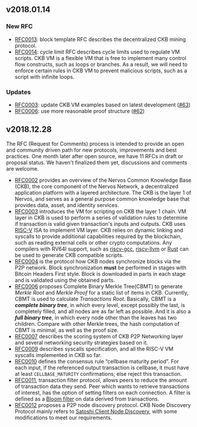 ## v2018.01.14

### New RFC

* [RFC0013]: block template RFC describes the decentralized CKB mining protocol.
* [RFC0014]: cycle limit RFC describes cycle limits used to regulate VM scripts. CKB VM is a flexible VM that is free to implement many control flow constructs, such as loops or branches. As a result, we will need to enforce certain rules in CKB VM to prevent malicious scripts, such as a script with infinite loops.

### Updates

* [RFC0003]: update CKB VM examples based on latest development ([#63](https://github.com/nervosnetwork/rfcs/issues/63))
* [RFC0006]: use more reasonable proof structure ([#62](https://github.com/nervosnetwork/rfcs/issues/62))


## v2018.12.28

The RFC (Request for Comments) process is intended to provide an open and community driven path for new protocols, improvements and best practices. One month later after open source, we have 11 RFCs in draft or proposal status. We haven't finalized them yet, discussions and comments are welcome.


* [RFC0002] provides an overview of the Nervos Common Knowledge Base (CKB), the core component of the Nervos Network, a decentralized application platform with a layered architecture. The CKB is the layer 1 of Nervos, and serves as a general purpose common knowledge base that provides data, asset, and identity services.
* [RFC0003] introduces the VM for scripting on CKB the layer 1 chain. VM layer in CKB is used to perform a series of validation rules to determine if transaction is valid given transaction's inputs and outputs. CKB uses [RISC-V](https://riscv.org/) ISA to implement VM layer. CKB relies on dynamic linking and syscalls to provide additional capabilities required by the blockchain, such as reading external cells or other crypto computations. Any compilers with RV64I support, such as [riscv-gcc](https://github.com/riscv/riscv-gcc), [riscv-llvm](https://github.com/lowRISC/riscv-llvm) or [Rust](https://github.com/rust-embedded/wg/issues/218) can be used to generate CKB compatible scripts.
* [RFC0004] is the protocol how CKB nodes synchronize blocks via the P2P network. Block synchronization **must** be performed in stages with Bitcoin Headers First style. Block is downloaded in parts in each stage and is validated using the obtained parts.
* [RFC0006] proposes Complete Binary Merkle Tree(CBMT) to generate *Merkle Root*  and *Merkle Proof* for a static list of items in CKB. Currently, CBMT is used to calculate *Transactions Root*. Basically, CBMT is a ***complete binary tree***, in which every level, except possibly the last, is completely filled, and all nodes are as far left as possible. And it is also a ***full binary tree***, in which every node other than the leaves has two children. Compare with other Merkle trees, the hash computation of CBMT is minimal, as well as the proof size.
* [RFC0007] describes the scoring system of CKB P2P Networking layer and several networking security strategies based on it.
* [RFC0009] describes syscalls specification, and all the RISC-V VM syscalls implemented in CKB so far.
* [RFC0010] defines the consensus rule “cellbase maturity period”. For each input, if the referenced output transaction is cellbase, it must have at least `CELLBASE_MATURITY` confirmations; else reject this transaction.
* [RFC0011], transaction filter protocol, allows peers to reduce the amount of transaction data they send. Peer which wants to retrieve transactions of interest, has the option of setting filters on each connection. A filter is defined as a [Bloom filter](http://en.wikipedia.org/wiki/Bloom_filter) on data derived from transactions.
* [RFC0012] proposes a P2P node discovery protocol. CKB Node Discovery Protocol mainly refers to [Satoshi Client Node Discovery](https://en.bitcoin.it/wiki/Satoshi_Client_Node_Discovery), with some modifications to meet our requirements.

[RFC0002]: https://github.com/nervosnetwork/rfcs/blob/master/rfcs/0002-ckb/0002-ckb.md
[RFC0003]: https://github.com/nervosnetwork/rfcs/blob/master/rfcs/0003-ckb-vm/0003-ckb-vm.md
[RFC0004]: https://github.com/nervosnetwork/rfcs/blob/master/rfcs/0004-ckb-block-sync/0004-ckb-block-sync.md
[RFC0006]: https://github.com/nervosnetwork/rfcs/blob/master/rfcs/0006-merkle-tree/0006-merkle-tree.md
[RFC0007]: https://github.com/nervosnetwork/rfcs/blob/master/rfcs/0007-scoring-system-and-network-security/0007-scoring-system-and-network-security.md
[RFC0009]: https://github.com/nervosnetwork/rfcs/blob/master/rfcs/0009-vm-syscalls/0009-vm-syscalls.md
[RFC0010]: https://github.com/nervosnetwork/rfcs/blob/master/rfcs/0010-cellbase-maturity-period/0010-cellbase-maturity-period.md
[RFC0011]: https://github.com/nervosnetwork/rfcs/blob/master/rfcs/0011-transaction-filter-protocol/0011-transaction-filter-protocol.md
[RFC0012]: https://github.com/nervosnetwork/rfcs/blob/master/rfcs/0012-node-discovery/0012-node-discovery.md
[RFC0013]: https://github.com/nervosnetwork/rfcs/blob/master/rfcs/0013-get-block-template/0013-get-block-template.md
[RFC0014]: https://github.com/nervosnetwork/rfcs/blob/master/rfcs/0014-vm-cycle-limits/0014-vm-cycle-limits.md
